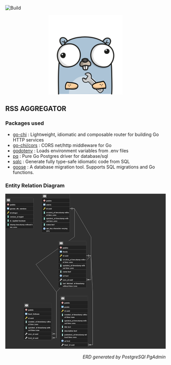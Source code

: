 ![Build](https://github.com/KimAdrian/rss-aggregator/actions/workflows/go_build_and_test.yml/badge.svg)
<p align="center">
<img src="images/gopher.png" height="250px" alt="Gopher image">
</p>

## RSS AGGREGATOR

### Packages used
- [go-chi](https://github.com/go-chi/chi) : Lightweight, idiomatic and composable router for building Go HTTP services
- [go-chi/cors](https://github.com/go-chi/cors) : CORS net/http middleware for Go
- [godotenv](https://github.com/joho/godotenv) : Loads environment variables from .env files
- [pq](https://github.com/lib/pq) : Pure Go Postgres driver for database/sql
- [sqlc](https://github.com/kyleconroy/sqlc) : Generate fully type-safe idiomatic code from SQL
- [goose](https://github.com/pressly/goose) : A database migration tool. Supports SQL migrations and Go functions.

### Entity Relation Diagram
<img src="images/rss_agg ERD.png">
<p align="right">
<em>ERD generated by PostgreSQl PgAdmin</em>
</p>


